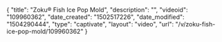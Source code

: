 {
    "title": "Zoku&reg; Fish Ice Pop Mold",
    "description": "",
    "videoid": "109960362",
    "date_created": "1502517226",
    "date_modified": "1504290444",
    "type": "captivate",
    "layout": "video",
    "url": "\/v\/zoku-fish-ice-pop-mold\/109960362"
}